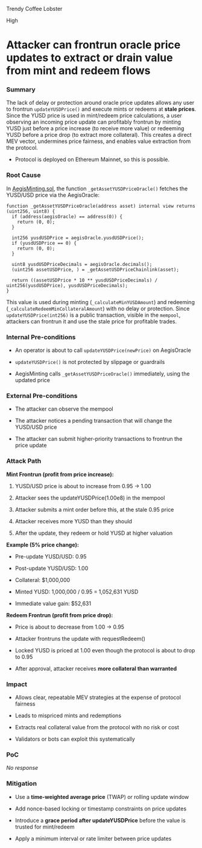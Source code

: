 Trendy Coffee Lobster

High

# Attacker can frontrun oracle price updates to extract or drain value from mint and redeem flows

### Summary

The lack of delay or protection around oracle price updates allows any user to frontrun `updateYUSDPrice()` and execute mints or redeems at **stale prices**. Since the YUSD price is used in mint/redeem price calculations, a user observing an incoming price update can profitably frontrun by minting YUSD just before a price increase (to receive more value) or redeeming YUSD before a price drop (to extract more collateral). This creates a direct MEV vector, undermines price fairness, and enables value extraction from the protocol.

* Protocol is deployed on Ethereum Mainnet, so this is possible. 

### Root Cause

In [AegisMinting.sol](https://github.com/Aegis-im/aegis-contracts/blob/eaaf21ec7f3a9bf30a2aadd7118499b7bcf43681/contracts/AegisMinting.sol#L817), the function `_getAssetYUSDPriceOracle()` fetches the YUSD/USD price via the AegisOracle:

```solidity
function _getAssetYUSDPriceOracle(address asset) internal view returns (uint256, uint8) {
  if (address(aegisOracle) == address(0)) {
    return (0, 0);
  }

  int256 yusdUSDPrice = aegisOracle.yusdUSDPrice();
  if (yusdUSDPrice == 0) {
    return (0, 0);
  }

  uint8 yusdUSDPriceDecimals = aegisOracle.decimals();
  (uint256 assetUSDPrice, ) = _getAssetUSDPriceChainlink(asset);

  return ((assetUSDPrice * 10 ** yusdUSDPriceDecimals) / uint256(yusdUSDPrice), yusdUSDPriceDecimals);
}
```
This value is used during minting (`_calculateMinYUSDAmount`) and redeeming (`_calculateRedeemMinCollateralAmount`) with no delay or protection. Since `updateYUSDPrice(int256)` is a public transaction, visible in the `mempool`, attackers can frontrun it and use the stale price for profitable trades.

### Internal Pre-conditions

* An operator is about to call `updateYUSDPrice(newPrice)` on AegisOracle

* `updateYUSDPrice()` is not protected by slippage or guardrails

* AegisMinting calls `_getAssetYUSDPriceOracle()` immediately, using the updated price

### External Pre-conditions

* The attacker can observe the mempool

* The attacker notices a pending transaction that will change the YUSD/USD price

* The attacker can submit higher-priority transactions to frontrun the price update

### Attack Path

**Mint Frontrun (profit from price increase):**

1. YUSD/USD price is about to increase from 0.95 → 1.00

2. Attacker sees the updateYUSDPrice(1.00e8) in the mempool

3. Attacker submits a mint order before this, at the stale 0.95 price

4. Attacker receives more YUSD than they should

5. After the update, they redeem or hold YUSD at higher valuation

**Example (5% price change):**

* Pre-update YUSD/USD: 0.95

* Post-update YUSD/USD: 1.00

* Collateral: $1,000,000

* Minted YUSD: 1,000,000 / 0.95 = 1,052,631 YUSD

* Immediate value gain: $52,631

**Redeem Frontrun (profit from price drop):**

* Price is about to decrease from 1.00 → 0.95

* Attacker frontruns the update with requestRedeem()

* Locked YUSD is priced at 1.00 even though the protocol is about to drop to 0.95

* After approval, attacker receives **more collateral than warranted**

### Impact

* Allows clear, repeatable MEV strategies at the expense of protocol fairness

* Leads to mispriced mints and redemptions

* Extracts real collateral value from the protocol with no risk or cost

* Validators or bots can exploit this systematically

### PoC

_No response_

### Mitigation

* Use a **time-weighted average price** (TWAP) or rolling update window

* Add nonce-based locking or timestamp constraints on price updates

* Introduce a **grace period after updateYUSDPrice** before the value is trusted for mint/redeem

* Apply a minimum interval or rate limiter between price updates